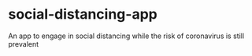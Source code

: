# social-distancing-app
An app to engage in social distancing while the risk of coronavirus is still prevalent
